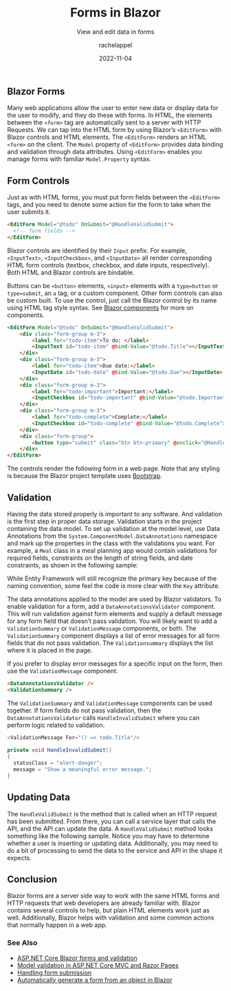 ﻿---
type: TutorialStep
date: 2022-11-04
title: Forms in Blazor
technologies: [.net]
topics: [web]
products: [rider]
author: rachelappel
subtitle: View and edit data in forms
thumbnail: ./thumbnail.png
---

## Blazor Forms

Many web applications allow the user to enter new data or display data for the user to modify, and they do these with forms. In HTML, the elements between the `<form>` tag are automatically sent to a server with HTTP Requests. 
We can tap into the HTML form by using Blazor’s `<EditForm>` with Blazor controls and HTML elements. The `<EditForm>` renders an HTML `<form>` on the client. The `Model` property of `<EditForm>` provides data binding and validation through data attributes.
Using `<EditForm>` enables you manage forms with familiar `Model.Property` syntax.

## Form Controls

Just as with HTML forms, you must put form fields between the `<EditForm>` tags, and you need to denote some action for the form to take when the user submits it. 

```html 
<EditForm Model="@todo" OnSubmit="@HandleValidSubmit">
  <!-- form fields -->
</EditForm>
```

Blazor controls are identified by their `Input` prefix. For example, `<InputText>`, `<InputCheckbox>`, and `<InputDate>` all render corresponding HTML form controls (textbox, checkbox, and date inputs, respectively). Both HTML and Blazor controls are bindable. 

Buttons can be `<button>` elements, `<input>` elements with a `type=button` or `type=submit`, an `a` tag, or a custom component. Other form controls can also be custom built. To use the control, just call the Blazor control by its name using HTML tag style syntax. See [Blazor components](/tutorials/components) for more on components.

```html 
<EditForm Model="@todo" OnSubmit="@HandleValidSubmit">
    <div class="form-group m-3">
        <label for="todo-item">To do: </label>
        <InputText id="todo-item" @bind-Value="@todo.Title"></InputText>
    </div>
    <div class="form-group m-3">
        <label for="todo-item">Due date:</label>
        <InputDate id="todo-date" @bind-Value="@todo.Due"></InputDate>
    </div>
    <div class="form-group m-3">
        <label for="todo-important">Important:</label>
        <InputCheckbox id="todo-important" @bind-Value="@todo.Important"></InputCheckbox>
    </div>
    <div class="form-group m-3">
        <label for="todo-complete">Complete:</label>
        <InputCheckbox id="todo-complete" @bind-Value="@todo.Complete"></InputCheckbox>
    </div>
    <div class="form-group">
        <button type="submit" class="btn btn-primary" @onclick="@HandleValidSubmit">Submit</button>
    </div>
</EditForm>
```

The controls render the following form in a web page. Note that any styling is because the Blazor project template uses [Bootstrap](https://getbootstrap.com/).

## Validation

Having the data stored properly is important to any software. And validation is the first step in proper data storage. Validation starts in the project containing the data model. To set up validation at the model level, use Data Annotations from the `System.ComponentModel.DataAnnotations` namespace and mark up the properties in the class with the validations you want. For example, a `Meal` class in a meal planning app would contain validations for required fields, constraints on the length of string fields, and date constraints, as shown in the following sample:

While Entity Framework will still recognize the primary key because of the naming convention, some feel the code is more clear with the `Key` attribute.

The data annotations applied to the model are used by Blazor validators. To enable validation for a form, add a `DataAnnotationsValidator` component. This will run validation against form elements and supply a default message for any form field that doesn’t pass validation.  You will likely want to add a `ValidationSummary` or `ValidationMessage` components, or both. The `ValidationSummary` component displays a list of error messages for all form fields that do not pass validation. The `Validationsummary` displays the list where it is placed in the page.

If you prefer to display error messages for a specific input on the form, then use the `ValidationMessage` component.

```html
<DataAnnotationsValidator />
<ValidationSummary />
```

The `ValidationSummary` and `ValidationMessage` components can be used together. If form fields do not pass validation, then the `DataAnnotationsValidator` calls `HandleInvalidSubmit` where you can perform logic related to validation.

```cs
<ValidationMessage For="() => todo.Title"/>
 
private void HandleInvalidSubmit()
{
  statusClass = "alert-danger";
  message = "Show a meaningful error message.";
}
```

## Updating Data

The `HandleValidSubmit` is the method that is called when an HTTP request has been submitted. From there, you can call a service layer that calls the API, and the API can update the data. A `HandleValidSubmit` method looks something like the following sample. Notice you may have to determine whether a user is inserting or updating data. Additionally, you may need to do a bit of processing to send the data to the service and API in the shape it expects. 


## Conclusion
Blazor forms are a server side way to work with the same HTML forms and HTTP requests that web developers are already familiar with. 
Blazor contains several controls to help, but plain HTML elements work just as well. Additionally, Blazor helps with validation and some common actions that normally happen in a web app.

### See Also
* [ASP.NET Core Blazor forms and validation](https://docs.microsoft.com/en-us/aspnet/core/blazor/forms-validation?view=aspnetcore-5.0)
* [Model validation in ASP.NET Core MVC and Razor Pages](https://docs.microsoft.com/en-us/aspnet/core/mvc/models/validation?view=aspnetcore-5.0)
* [Handling form submission](https://blazor-university.com/forms/handling-form-submission/)
* [Automatically generate a form from an object in Blazor](https://www.meziantou.net/automatically-generate-a-form-from-an-object-in-blazor.htm)

